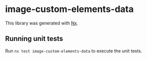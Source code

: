 # image-custom-elements-data

This library was generated with [Nx](https://nx.dev).

## Running unit tests

Run `nx test image-custom-elements-data` to execute the unit tests.

